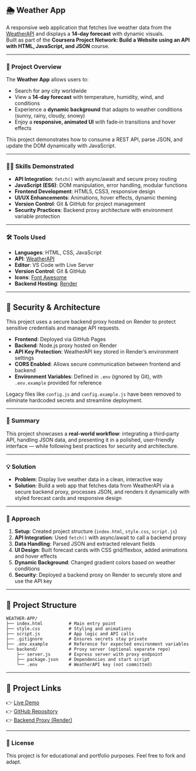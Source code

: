 ## 🌦️ Weather App

A responsive web application that fetches live weather data from the [WeatherAPI](https://www.weatherapi.com/) and displays a **14‑day forecast** with dynamic visuals.  
Built as part of the **Coursera Project Network: Build a Website using an API with HTML, JavaScript, and JSON** course.

---

### 📖 Project Overview

The **Weather App** allows users to:
- Search for any city worldwide
- View a **14‑day forecast** with temperature, humidity, wind, and conditions
- Experience a **dynamic background** that adapts to weather conditions (sunny, rainy, cloudy, snowy)
- Enjoy a **responsive, animated UI** with fade‑in transitions and hover effects

This project demonstrates how to consume a REST API, parse JSON, and update the DOM dynamically with JavaScript.

---

### 🧑‍💻 Skills Demonstrated

- **API Integration**: `fetch()` with async/await and secure proxy routing
- **JavaScript (ES6)**: DOM manipulation, error handling, modular functions
- **Frontend Development**: HTML5, CSS3, responsive design
- **UI/UX Enhancements**: Animations, hover effects, dynamic theming
- **Version Control**: Git & GitHub for project management
- **Security Practices**: Backend proxy architecture with environment variable protection

---

### 🛠️ Tools Used

- **Languages**: HTML, CSS, JavaScript  
- **API**: [WeatherAPI](https://www.weatherapi.com/)  
- **Editor**: VS Code with Live Server  
- **Version Control**: Git & GitHub  
- **Icons**: [Font Awesome](https://fontawesome.com/)  
- **Backend Hosting**: [Render](https://render.com/)  

---

## 🔐 Security & Architecture

This project uses a secure backend proxy hosted on Render to protect sensitive credentials and manage API requests.

- **Frontend**: Deployed via GitHub Pages  
- **Backend**: Node.js proxy hosted on Render  
- **API Key Protection**: WeatherAPI key stored in Render’s environment settings  
- **CORS Enabled**: Allows secure communication between frontend and backend  
- **Environment Variables**: Defined in `.env` (ignored by Git), with `.env.example` provided for reference

Legacy files like `config.js` and `config.example.js` have been removed to eliminate hardcoded secrets and streamline deployment.

---

### 📜 Summary

This project showcases a **real‑world workflow**: integrating a third‑party API, handling JSON data, and presenting it in a polished, user‑friendly interface — while following best practices for security and architecture.

---

### 💡 Solution

- **Problem**: Display live weather data in a clean, interactive way  
- **Solution**: Build a web app that fetches data from WeatherAPI via a secure backend proxy, processes JSON, and renders it dynamically with styled forecast cards and responsive design

---

### 🧭 Approach

1. **Setup**: Created project structure (`index.html`, `style.css`, `script.js`)  
2. **API Integration**: Used `fetch()` with async/await to call a backend proxy  
3. **Data Handling**: Parsed JSON and extracted relevant fields  
4. **UI Design**: Built forecast cards with CSS grid/flexbox, added animations and hover effects  
5. **Dynamic Background**: Changed gradient colors based on weather conditions  
6. **Security**: Deployed a backend proxy on Render to securely store and use the API key

---

## 📂 Project Structure

```
WEATHER-APP/
├── index.html          # Main entry point
├── style.css           # Styling and animations
├── script.js           # App logic and API calls
├── .gitignore          # Ensures secrets stay private
├── .env.example        # Reference for expected environment variables
└── backend/            # Proxy server (optional separate repo)
    ├── server.js       # Express server with proxy endpoint
    ├── package.json    # Dependencies and start script
    └── .env            # WeatherAPI key (not committed)
```

---

## 🔗 Project Links

👉 [Live Demo](https://chapamchivi.github.io/weather-app/)  
👉 [GitHub Repository](https://github.com/ChapaMchivi/weather-app)  
👉 [Backend Proxy (Render)](https://weather-app-backend-w78l.onrender.com/weather?city=London)

---

### 📜 License

This project is for educational and portfolio purposes. Feel free to fork and adapt.




























